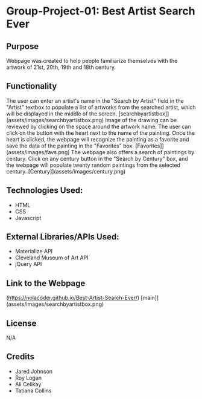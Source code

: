 # Group-Project-01: Best Artist Search Ever

## Purpose
Webpage was created to help people familiarize themselves with the artwork of 21st, 20th, 19th and 18th century. 

## Functionality
The user can enter an artist's name in the "Search by Artist" field in the "Artist" textbox to populate a list of artworks from the searched artist, which will be displayed in the middle of the screen.
[searchbyartistbox]](assets/images/searchbyartistbox.png)
Image of the drawing can be reviewed by clicking on the space around the artwork name. 
The user can click on the button with the heart next to the name of the painting. Once the heart is clicked, the webpage will recognize the painting as a favorite and save the data of the painting in the "Favorites" box.
[Favorites]](assets/images/favs.png)
The webpage also offers a search of paintings by century. Click on any century button in the "Search by Century" box, and the webpage will populate twenty random paintings from the selected century.
[Century]](assets/images/century.png)


## Technologies Used:
* HTML
* CSS
* Javascript

## External Libraries/APIs Used:
* Materialize API
* Cleveland Museum of Art API 
* jQuery API


## Link to the Webpage
(https://nolacoder.github.io/Best-Artist-Search-Ever/)
[main]](assets/images/searchbyartistbox.png)

## License
N/A

## Credits
* Jared Johnson
* Roy Logan
* Ali Celikay
* Tatiana Collins




